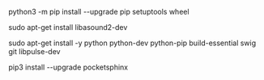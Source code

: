 

python3 -m pip install --upgrade pip setuptools wheel


sudo apt-get install libasound2-dev

sudo apt-get install -y python python-dev python-pip build-essential swig git libpulse-dev

pip3 install --upgrade pocketsphinx

